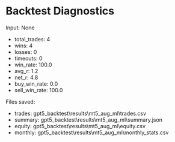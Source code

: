 # Backtest Diagnostics

Input: None

- total_trades: 4
- wins: 4
- losses: 0
- timeouts: 0
- win_rate: 100.0
- avg_r: 1.2
- net_r: 4.8
- buy_win_rate: 0.0
- sell_win_rate: 100.0

Files saved:
- trades: gpt5_backtest\results\mt5_aug_ml\trades.csv
- summary: gpt5_backtest\results\mt5_aug_ml\summary.json
- equity: gpt5_backtest\results\mt5_aug_ml\equity.csv
- monthly: gpt5_backtest\results\mt5_aug_ml\monthly_stats.csv
